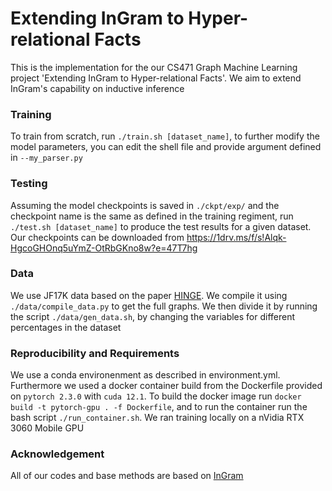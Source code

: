 # Extending InGram to Hyper-relational Facts
This is the implementation for the our CS471 Graph Machine Learning project 'Extending InGram to Hyper-relational Facts'. We aim to extend InGram's capability on inductive inference 

### Training
To train from scratch, run `./train.sh [dataset_name]`, to further modify the model parameters, you can edit the shell file and provide argument defined in `--my_parser.py`

### Testing
Assuming the model checkpoints is saved in `./ckpt/exp/` and the checkpoint name is the same as defined in the training regiment, run `./test.sh [dataset_name]` to produce the test results for a given dataset. Our checkpoints can be downloaded from https://1drv.ms/f/s!Alqk-HgcoGHOnq5uYmZ-OtRbGKno8w?e=47T7hg

### Data
We use JF17K data based on the paper [HINGE](https://github.com/eXascaleInfolab/HINGE_code). We compile it using `./data/compile_data.py` to get the full graphs. We then divide it by running the script `./data/gen_data.sh`, by changing the variables for different percentages in the dataset

### Reproducibility and Requirements
We use a conda environenment as described in environment.yml. Furthermore we used a docker container build from the Dockerfile provided on `pytorch 2.3.0` with `cuda 12.1`. To build the docker image run `docker build -t pytorch-gpu . -f Dockerfile`, and to run the container run the bash script `./run_container.sh`. We ran training locally on a nVidia RTX 3060 Mobile GPU

### Acknowledgement
All of our codes and base methods are based on [InGram](https://github.com/bdi-lab/InGram)